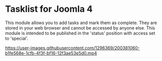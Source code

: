 # Tasklist for Joomla 4
This module allows you to add tasks and mark them as complete. They are stored in your web browser and cannot be accessed by anyone else. This module is intended to be published in the 'status' position with access set to 'special'.



https://user-images.githubusercontent.com/1296369/200381060-b1fe568e-1cfb-4f3f-bf16-12f3ae53e5d0.mp4

